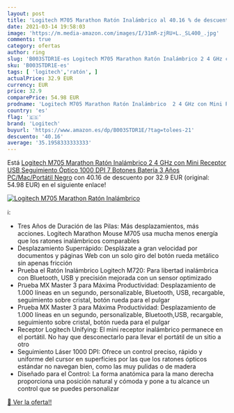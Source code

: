 ```yaml
---
layout: post
title: 'Logitech M705 Marathon Ratón Inalámbrico al 40.16 % de descuento'
date: 2021-03-14 19:58:03
image: 'https://m.media-amazon.com/images/I/31mR-zjRU+L._SL400_.jpg'
comments: true
category: ofertas
author: ring
slug: 'B003STDR1E-es Logitech M705 Marathon Ratón Inalámbrico 2 4 GHz con Mini...'
sku: 'B003STDR1E-es'
tags: [ 'logitech','ratón', ]
actualPrice: 32.9 EUR
currency: EUR
price: 32.9
comparePrice: 54.98 EUR
prodname: 'Logitech M705 Marathon Ratón Inalámbrico  2 4 GHz con Mini Receptor USB  Seguimiento Óptico 1000 DPI  7 Botones  Batería 3 Años  PC/Mac/Portátil   Negro'
country: 'es'
flag: '🇪🇸'
brand: 'Logitech'
buyurl: 'https://www.amazon.es/dp/B003STDR1E/?tag=tolees-21'
descuento: '40.16'
average: '35.1958333333333'
---
```


Está [Logitech M705 Marathon Ratón Inalámbrico  2 4 GHz con Mini Receptor USB  Seguimiento Óptico 1000 DPI  7 Botones  Batería 3 Años  PC/Mac/Portátil   Negro](https://www.amazon.es/dp/B003STDR1E/?tag=tolees-21) con 40.16 de descuento por 32.9 EUR (original: 54.98 EUR) en el siguiente enlace!

[![Logitech M705 Marathon Ratón Inalámbrico](https://m.media-amazon.com/images/I/31mR-zjRU+L._SL400_.jpg)](https://www.amazon.es/dp/B003STDR1E/?tag=tolees-21)

ℹ️:

- Tres Años de Duración de las Pilas: Más desplazamientos, más acciones. Logitech Marathon Mouse M705 usa mucha menos energía que los ratones inalámbricos comparables
- Desplazamiento Superrápido: Desplázate a gran velocidad por documentos y páginas Web con un solo giro del botón rueda metálico sin apenas fricción
- Prueba el Ratón Inalámbrico Logitech M720: Para libertad inalámbrica con Bluetooth, USB y precisión mejorada con un sensor optimizado
- Prueba MX Master 3 para Máxima Productividad: Desplazamiento de 1.000 líneas en un segundo, personalizable, Bluetooth, USB, recargable, seguimiento sobre cristal, botón rueda para el pulgar
- Prueba MX Master 3 para Máxima Productividad: Desplazamiento de 1.000 líneas en un segundo, personalizable, Bluetooth,USB, recargable, seguimiento sobre cristal, botón rueda para el pulgar
- Receptor Logitech Unifying: El mini receptor inalámbrico permanece en el portátil. No hay que desconectarlo para llevar el portátil de un sitio a otro
- Seguimiento Láser 1000 DPI: Ofrece un control preciso, rápido y uniforme del cursor en superficies por las que los ratones ópticos estándar no navegan bien, como las muy pulidas o de madera
- Diseñado para el Control: La forma anatómica para la mano derecha proporciona una posición natural y cómoda y pone a tu alcance un control que se puedes personalizar

[🛒 Ver la oferta!!](https://www.amazon.es/dp/B003STDR1E/?tag=tolees-21)
